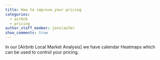 ```yaml
---
title: How to improve your pricing
categories:
  - airbnb
  - pricing
author_staff_member: jenslaufer
show_comments: true
---
```



In our [Airbnb Local Market Analysis] we have calendar Heatmaps which can be used to control your pricing.

